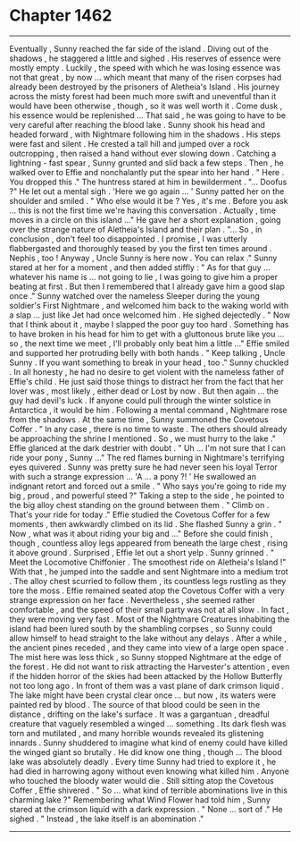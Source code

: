 
# Chapter 1462


---

Eventually , Sunny reached the far side of the island . Diving out of the shadows , he staggered a little and sighed .
His reserves of essence were mostly empty . Luckily , the speed with which he was losing essence was not that great , by now ... which meant that many of the risen corpses had already been destroyed by the prisoners of Aletheia's Island .
His journey across the misty forest had been much more swift and uneventful than it would have been otherwise , though , so it was well worth it . Come dusk , his essence would be replenished ...
That said , he was going to have to be very careful after reaching the blood lake .
Sunny shook his head and headed forward , with Nightmare following him in the shadows . His steps were fast and silent . He crested a tall hill and jumped over a rock outcropping , then raised a hand without ever slowing down .
Catching a lightning - fast spear , Sunny grunted and slid back a few steps . Then , he walked over to Effie and nonchalantly put the spear into her hand .
" Here . You dropped this ."
The huntress stared at him in bewilderment .
"... Doofus ?"
He let out a mental sigh .
'Here we go again ... '
Sunny patted her on the shoulder and smiled .
" Who else would it be ? Yes , it's me . Before you ask ... this is not the first time we're having this conversation . Actually , time moves in a circle on this island ..."
He gave her a short explanation , going over the strange nature of Aletheia's Island and their plan .
"... So , in conclusion , don't feel too disappointed . I promise , I was utterly flabbergasted and thoroughly teased by you the first ten times around . Nephis , too ! Anyway , Uncle Sunny is here now . You can relax ."
Sunny stared at her for a moment , and then added stiffly :
" As for that guy ... whatever his name is ... not going to lie , I was going to give him a proper beating at first . But then I remembered that I already gave him a good slap once ."
Sunny watched over the nameless Sleeper during the young soldier's First Nightmare , and welcomed him back to the waking world with a slap ... just like Jet had once welcomed him .
He sighed dejectedly .
" Now that I think about it , maybe I slapped the poor guy too hard . Something has to have broken in his head for him to get with a gluttonous brute like you ... so , the next time we meet , I'll probably only beat him a little ..."
Effie smiled and supported her protruding belly with both hands .
" Keep talking , Uncle Sunny . If you want something to break in your head , too ."
Sunny chuckled .
In all honesty , he had no desire to get violent with the nameless father of Effie's child . He just said those things to distract her from the fact that her lover was , most likely , either dead or Lost by now .
But then again ... the guy had devil's luck . If anyone could pull through the winter solstice in Antarctica , it would be him .
Following a mental command , Nightmare rose from the shadows . At the same time , Sunny summoned the Covetous Coffer .
" In any case , there is no time to waste . The others should already be approaching the shrine I mentioned . So , we must hurry to the lake ."
Effie glanced at the dark destrier with doubt .
" Uh ... I'm not sure that I can ride your pony , Sunny ..."
The red flames burning in Nightmare's terrifying eyes quivered . Sunny was pretty sure he had never seen his loyal Terror with such a strange expression ...
'A ... a pony ?! '
He swallowed an indignant retort and forced out a smile .
" Who says you're going to ride my big , proud , and powerful steed ?"
Taking a step to the side , he pointed to the big alloy chest standing on the ground between them .
" Climb on . That's your ride for today ."
Effie studied the Covetous Coffer for a few moments , then awkwardly climbed on its lid . She flashed Sunny a grin .
" Now , what was it about riding your big and ..."
Before she could finish , though , countless alloy legs appeared from beneath the large chest , rising it above ground . Surprised , Effie let out a short yelp .
Sunny grinned .
" Meet the Locomotive Chiffonier . The smoothest ride on Aletheia's Island !"
With that , he jumped into the saddle and sent Nightmare into a medium trot . The alloy chest scurried to follow them , its countless legs rustling as they tore the moss .
Effie remained seated atop the Covetous Coffer with a very strange expression on her face . Nevertheless , she seemed rather comfortable , and the speed of their small party was not at all slow .
In fact , they were moving very fast .
Most of the Nightmare Creatures inhabiting the island had been lured south by the shambling corpses , so Sunny could allow himself to head straight to the lake without any delays .
After a while , the ancient pines receded , and they came into view of a large open space .
The mist here was less thick , so Sunny stopped Nightmare at the edge of the forest . He did not want to risk attracting the Harvester's attention , even if the hidden horror of the skies had been attacked by the Hollow Butterfly not too long ago .
In front of them was a vast plane of dark crimson liquid . The lake might have been crystal clear once ... but now , its waters were painted red by blood .
The source of that blood could be seen in the distance , drifting on the lake's surface . It was a gargantuan , dreadful creature that vaguely resembled a winged ... something . Its dark flesh was torn and mutilated , and many horrible wounds revealed its glistening innards .
Sunny shuddered to imagine what kind of enemy could have killed the winged giant so brutally . He did know one thing , though ...
The blood lake was absolutely deadly . Every time Sunny had tried to explore it , he had died in harrowing agony without even knowing what killed him . Anyone who touched the bloody water would die .
Still sitting atop the Covetous Coffer , Effie shivered .
" So ... what kind of terrible abominations live in this charming lake ?"
Remembering what Wind Flower had told him , Sunny stared at the crimson liquid with a dark expression .
" None ... sort of ."
He sighed .
" Instead , the lake itself is an abomination ."

---


